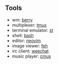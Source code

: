 ## Tools
- wm: [berry](https://github.com/jlervin/berry)
- multiplexer: [tmux](https://github.com/tmux/tmux)
- terminal emulator: [st](https://st.suckless.org)
- shell: [bash](https://www.gnu.org/software/bash/)
- editor: [neovim](https://neovim.io)
- image viewer: [feh](https://feh.finalrewind.org/)
- irc client: [weechat](https://weechat.org/)
- music player: [cmus](https://cmus.github.io/)
